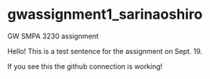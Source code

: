 # gwassignment1_sarinaoshiro
GW SMPA 3230 assignment 

Hello! This is a test sentence for the assignment on Sept. 19.

If you see this the github connection is working!

